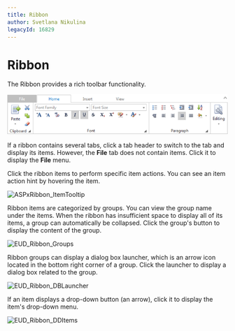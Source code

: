 ```yaml
---
title: Ribbon
author: Svetlana Nikulina
legacyId: 16829
---
```

# Ribbon
The Ribbon provides a rich toolbar functionality.

![EUD_Ribbon](../images/img22688.png)

If a ribbon contains several tabs, click a tab header to switch to the tab and display its items. However, the **File** tab does not contain items. Click it to display the **File** menu.

Click the ribbon items to perform specific item actions. You can see an item action hint by hovering the item.

![ASPxRibbon_ItemTooltip](../images/img21377.png)

Ribbon items are categorized by groups. You can view the group name under the items. When the ribbon has insufficient space to display all of its items, a group can automatically be collapsed. Click the group's button to display the content of the group.

![EUD_Ribbon_Groups](../images/img22691.png)

Ribbon groups can display a dialog box launcher, which is an arrow icon located in the bottom right corner of a group. Click the launcher to display a dialog box related to the group.

![EUD_Ribbon_DBLauncher](../images/img25454.png)

If an item displays a drop-down button (an arrow), click it to display the item's drop-down menu.

![EUD_Ribbon_DDItems](../images/img22693.png)